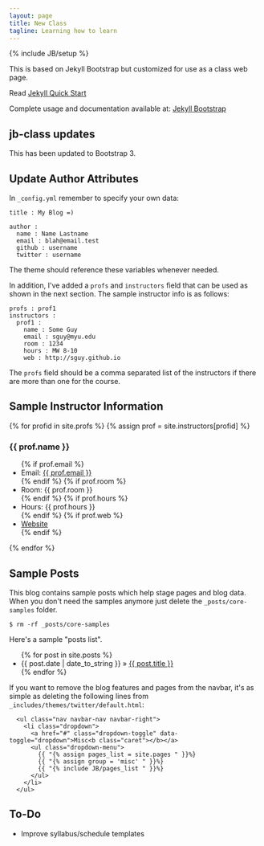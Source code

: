 ```yaml
---
layout: page
title: New Class
tagline: Learning how to learn
---
```

{% include JB/setup %}

This is based on Jekyll Bootstrap but customized for use as a class
web page.

Read [Jekyll Quick Start](http://jekyllbootstrap.com/usage/jekyll-quick-start.html)

Complete usage and documentation available at: [Jekyll Bootstrap](http://jekyllbootstrap.com)

## jb-class updates

This has been updated to Bootstrap 3.

## Update Author Attributes

In `_config.yml` remember to specify your own data:
    
    title : My Blog =)
    
    author :
      name : Name Lastname
      email : blah@email.test
      github : username
      twitter : username

The theme should reference these variables whenever needed.

In addition, I've added a `profs` and `instructors` field that can be
used as shown in the next section. The sample instructor info is as
follows:

```
profs : prof1
instructors :
  prof1 :
    name : Some Guy
    email : sguy@myu.edu
    room : 1234
    hours : MW 8-10
    web : http://sguy.github.io
```

The `profs` field should be a comma separated list of the instructors
if there are more than one for the course.

## Sample Instructor Information
{% for profid in site.profs %}
{% assign prof = site.instructors[profid] %}
<h3>{{ prof.name }}</h3>
<ul class="list-inline">
  {% if prof.email %}
    <li>Email: <a href="mailto:{{ prof.email }}">{{ prof.email }}</a></li>
  {% endif %}
  {% if prof.room %}
    <li>Room: {{ prof.room }}</li>
  {% endif %}
  {% if prof.hours %}
    <li>Hours: {{ prof.hours }}</li>
  {% endif %}
  {% if prof.web %}
    <li><a href="{{ prof.web }}">Website</a></li>
  {% endif %}
</ul>
{% endfor %}
    
## Sample Posts

This blog contains sample posts which help stage pages and blog data.
When you don't need the samples anymore just delete the `_posts/core-samples` folder.

    $ rm -rf _posts/core-samples

Here's a sample "posts list".

<ul class="posts">
  {% for post in site.posts %}
    <li><span>{{ post.date | date_to_string }}</span> &raquo; <a href="{{ BASE_PATH }}{{ post.url }}">{{ post.title }}</a></li>
  {% endfor %}
</ul>

If you want to remove the blog features and pages from the navbar,
it's as simple as deleting the following lines from
`_includes/themes/twitter/default.html`:

```
  <ul class="nav navbar-nav navbar-right">
    <li class="dropdown">
      <a href="#" class="dropdown-toggle" data-toggle="dropdown">Misc<b class="caret"></b></a>
      <ul class="dropdown-menu">
        {{ "{% assign pages_list = site.pages " }}%}
        {{ "{% assign group = 'misc' " }}%}
        {{ "{% include JB/pages_list " }}%}
      </ul>
    </li>
  </ul>
```

## To-Do

* Improve syllabus/schedule templates

